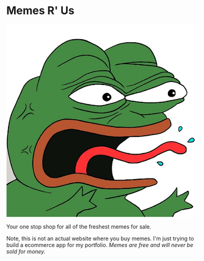 Memes R' Us
===========================================================

![Angry Pepe](./angry-pepe.jpg)

Your one stop shop for all of the freshest memes for sale.

Note, this is not an actual website where you buy memes. 
I'm just trying to build a ecommerce app for my portfolio. 
_Memes are free and will never be sold for money._